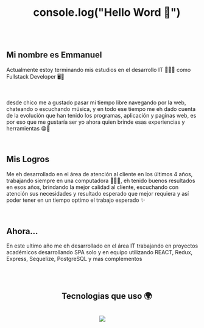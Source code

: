 </br></br>

<div id="user-content-toc">
  <ul align="center">
    <summary><h1>console.log("Hello Word 👋")</h1></summary>
  </ul>
</div>

</br></br>

## Mi nombre es Emmanuel
Actualmente estoy terminando mis estudios en el desarrollo IT 👨‍🎓📱 como Fullstack Developer 🖥👾

</br>

desde chico me a gustado pasar mi tiempo libre navegando por la web, chateando o escuchando música, y en todo ese tiempo me eh dado cuenta de la evolución que han tenido los programas, aplicación y paginas web, es por eso que me gustaría ser yo ahora quien brinde esas experiencias y herramientas 😁🤞

</br>

## Mis Logros
Me eh desarrollado en el área de atención al cliente en los últimos 4 años, trabajando siempre en una computadora 👨‍💼😊, eh tenido buenos resultados en esos años, brindando la mejor calidad al cliente, escuchando con atención sus necesidades y resultado esperado que mejor requiera y así poder tener en un tiempo optimo el trabajo esperado ✨

</br>

## Ahora...
En este ultimo año me eh desarrollado en el área IT trabajando en proyectos académicos desarrollando SPA solo y en equipo utilizando REACT, Redux, Express, Sequelize, PostgreSQL y mas complementos

</br>

<div id="user-content-toc">
  <ul align="center">
    <summary><h2 style="display: inline-block">Tecnologias que uso 🌍</h2></summary>
  </ul>
</div>
<!--tech stack icons-->
<p align="center">
  <a href="https://skillicons.dev">
    <img src="https://skillicons.dev/icons?i=git,css,express,github,html,js,nodejs,react,redux,vscode&perline=14" />
  </a>
</p>




<!--
**EmmanuelMarne/EmmanuelMarne** is a ✨ _special_ ✨ repository because its `README.md` (this file) appears on your GitHub profile.

Here are some ideas to get you started:

- 🔭 I’m currently working on ...
- 🌱 I’m currently learning ...
- 👯 I’m looking to collaborate on ...
- 🤔 I’m looking for help with ...
- 💬 Ask me about ...
- 📫 How to reach me: ...
- 😄 Pronouns: ...
- ⚡ Fun fact: ...
-->
